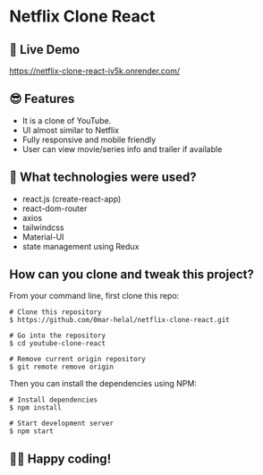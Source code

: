 # Netflix Clone React

## 📌 Live Demo
https://netflix-clone-react-iv5k.onrender.com/

## 😎 Features

- It is a clone of YouTube.
- UI almost similar to Netflix
- Fully responsive and mobile friendly
- User can view movie/series info and trailer if available

## 🚀 What technologies were used?

- react.js (create-react-app)
- react-dom-router
- axios
- tailwindcss
- Material-UI
- state management using Redux

## How can you clone and tweak this project?

From your command line, first clone this repo:

```
# Clone this repository
$ https://github.com/0mar-helal/netflix-clone-react.git

# Go into the repository
$ cd youtube-clone-react

# Remove current origin repository
$ git remote remove origin

```

Then you can install the dependencies using NPM:

```
# Install dependencies
$ npm install

# Start development server
$ npm start
```
👨‍💻 Happy coding!
---
